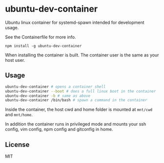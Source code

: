 # ubuntu-dev-container

Ubuntu linux container for systemd-spawn intended for development usage.

See the Containerfile for more info.

```
npm install -g ubuntu-dev-container
```

When installing the container is built. The container user is the
same as your host user.

## Usage

``` sh
ubuntu-dev-container # opens a container shell
ubuntu-dev-container --boot # does a full linux boot in the container
ubuntu-dev-container -b # same as above
ubuntu-dev-container /bin/bash # spawn a command in the container
```

Inside the container, the host cwd and home folder is mounted
at `mnt/cwd` and `mnt/home`.

In addition the container runs in privileged mode and mounts
your ssh config, vim config, npm config and gitconfig in home.

## License

MIT
